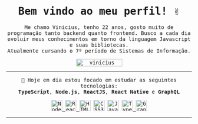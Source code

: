 <samp>
<h1  align="center">Bem vindo ao meu perfil! ✌️</h1>

<p  align="center">
	Me chamo Vinicius, tenho 22 anos, gosto muito de programação tanto backend quanto frontend. Busco a cada 	dia evoluir meus conhecimentos em torno da linguagem Javascript e suas bibliotecas.
	<br />
	Atualmente cursando o 7º período de Sistemas de Informação.
</p>

<p  align="center">
	<a  href="https://linkedin.com/in/viniciusleonardo" target="_blank">
	<img  align="center" src="https://img.shields.io/badge/-Vinicius%20Henrique-blue?style=flat-	square&logo=Linkedin&logoColor=white&link=https://www.linkedin.com/in/viniciusleonardo"  alt="vinicius" height="20" width="125" />
	</a>
</p>

---

<p  align="center">
	🚀 Hoje em dia estou focado em estudar as seguintes tecnologias:
	<br />
	<strong>TypeScript</strong>,
	<strong>Node.js</strong>,
	<strong>ReactJS</strong>,
	<strong>React Native</strong> e 
	<strong>GraphQL</strong>
</p>

<p  align="center">
	<a  href="https://nodejs.org/en/"  target="_blank">
	<img  src="https://upload.wikimedia.org/wikipedia/commons/thumb/d/d9/Node.js_logo.svg/1280px- Node.js_logo.svg.png"  alt="Node.js"  height="30"/>
	</a>
	<a href="https://reactjs.org/"  target="_blank">
	<img src="https://victorvhpg.github.io/minicurso-react.js/slides/img/logo.png"  alt="ReactJS"  height="30" />
	</a>
	<img src="https://logodownload.org/wp-content/uploads/2016/10/html5-logo-1.png"  alt="HTML5"  height="30"/>
	<img src="https://seeklogo.com/images/C/css3-logo-8724075274-seeklogo.com.png"  alt="CSS3"  height="30"/>
	<img src="https://upload.wikimedia.org/wikipedia/commons/thumb/9/99/Unofficial_JavaScript_logo_2.svg/480px-Unofficial_JavaScript_logo_2.svg.png" alt="JavaScript" height="30"/>
	<a href="https://www.typescriptlang.org/" target="_blank">
	<img src="https://miro.medium.com/max/816/1*mn6bOs7s6Qbao15PMNRyOA.png"  alt="TypeScript"  height="30"/>
	</a>
	<a href="https://graphql.org/" target="_blank">
	<img src="https://upload.wikimedia.org/wikipedia/commons/thumb/1/17/GraphQL_Logo.svg/1024px-GraphQL_Logo.svg.png" alt="GraphQL" height="30"/>
	</a>
</p>

---
